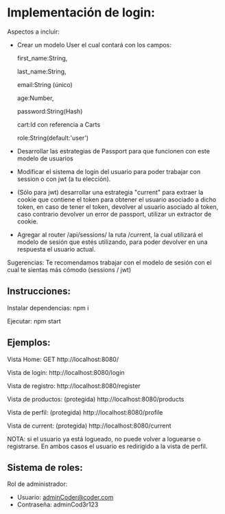 # Implementación de login:

Aspectos a incluir:

- Crear un modelo User el cual contará con los campos:

  first_name:String,

  last_name:String,

  email:String (único)

  age:Number,

  password:String(Hash)

  cart:Id con referencia a Carts

  role:String(default:'user')

- Desarrollar las estrategias de Passport para que funcionen con este modelo de usuarios

- Modificar el sistema de login del usuario para poder trabajar con session o con jwt (a tu elección).

- (Sólo para jwt) desarrollar una estrategia "current" para extraer la cookie que contiene el token para obtener el usuario asociado a dicho token, en caso de tener el token, devolver al usuario asociado al token, caso contrario devolver un error de passport, utilizar un extractor de cookie.

- Agregar al router /api/sessions/ la ruta /current, la cual utilizará el modelo de sesión que estés utilizando, para poder devolver en una respuesta el usuario actual.

Sugerencias:
Te recomendamos trabajar con el modelo de sesión con el cual te sientas más cómodo (sessions / jwt)

## Instrucciones:

Instalar dependencias: npm i

Ejecutar: npm start

## Ejemplos:

Vista Home:
GET http://localhost:8080/

Vista de login:
http://localhost:8080/login

Vista de registro:
http://localhost:8080/register

Vista de productos: (protegida)
http://localhost:8080/products

Vista de perfil: (protegida)
http://localhost:8080/profile

Vista de current: (protegida)
http://localhost:8080/current

NOTA: si el usuario ya está logueado, no puede volver a loguearse o registrarse.
En ambos casos el usuario es redirigido a la vista de perfil.

## Sistema de roles:

Rol de administrador:

- Usuario: adminCoder@coder.com
- Contraseña: adminCod3r123
